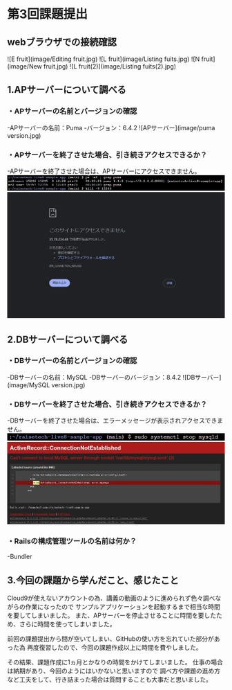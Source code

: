 # 第3回課題提出

## webブラウザでの接続確認
![E fruit](image/Editing fruit.jpg)
![L fruit](image/Listing fuits.jpg)
![N fruit](image/New fruit.jpg)
![L fruit(2)](image/Listing fuits(2).jpg)

## 1.APサーバーについて調べる

### ・APサーバーの名前とバージョンの確認
-APサーバーの名前：Puma
-バージョン：6.4.2
![APサーバー](image/puma version.jpg)

### ・APサーバーを終了させた場合、引き続きアクセスできるか？
-APサーバーを終了させた場合は、APサーバーにアクセスできません。
![AP停止](image/AP_stop.jpg)
![APアクセス](image/AP_akusesu.jpg)

## 2.DBサーバーについて調べる

### ・DBサーバーの名前とバージョンの確認
-DBサーバーの名前：MySQL
-DBサーバーのバージョン：8.4.2
![DBサーバー](image/MySQL version.jpg)

### ・DBサーバーを終了させた場合、引き続きアクセスできるか？
-DBサーバーを終了させた場合は、エラーメッセージが表示されアクセスできません。
![DB停止](image/DB_stop.jpg)
![DBアクセス](image/DB_akusesu.jpg)

### ・Railsの構成管理ツールの名前は何か？
-Bundler


## 3.今回の課題から学んだこと、感じたこと
 Cloud9が使えないアカウントの為、講義の動画のように進められず色々調べながらの作業になったので
サンプルアプリケーションを起動するまで相当な時間を要してしまいました。
また、APサーバーを停止させることに時間を要したため、さらに時間を使ってしまいました。

 前回の課題提出から間が空いてしまい、GitHubの使い方を忘れていた部分があった為
再度復習したので、今回の課題作成以上に時間を費やしました。

その結果、課題作成に1ヵ月とかなりの時間をかけてしまいました。
仕事の場合は納期があり、今回のようにはいかないと思いますので
調べ方や課題の進め方など工夫をして、行き詰まった場合は質問することも大事だと思いました。

